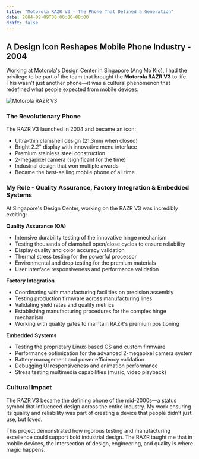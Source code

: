 ```yaml
---
title: "Motorola RAZR V3 - The Phone That Defined a Generation"
date: 2004-09-09T00:00:00+08:00
draft: false
---
```


## A Design Icon Reshapes Mobile Phone Industry - 2004

Working at Motorola's Design Center in Singapore (Ang Mo Kio), I had the privilege to be part of the team that brought the **Motorola RAZR V3** to life. This wasn't just another phone—it was a cultural phenomenon that redefined what people expected from mobile devices.

![Motorola RAZR V3](/razr.png)

### The Revolutionary Phone

The RAZR V3 launched in 2004 and became an icon:
- Ultra-thin clamshell design (21.3mm when closed)
- Bright 2.2" display with innovative menu interface
- Premium stainless steel construction
- 2-megapixel camera (significant for the time)
- Industrial design that won multiple awards
- Became the best-selling mobile phone of all time

### My Role - Quality Assurance, Factory Integration & Embedded Systems

At Singapore's Design Center, working on the RAZR V3 was incredibly exciting:

**Quality Assurance (QA)**
- Intensive durability testing of the innovative hinge mechanism
- Testing thousands of clamshell open/close cycles to ensure reliability
- Display quality and color accuracy validation
- Thermal stress testing for the powerful processor
- Environmental and drop testing for the premium materials
- User interface responsiveness and performance validation

**Factory Integration**
- Coordinating with manufacturing facilities on precision assembly
- Testing production firmware across manufacturing lines
- Validating yield rates and quality metrics
- Establishing manufacturing procedures for the complex hinge mechanism
- Working with quality gates to maintain RAZR's premium positioning

**Embedded Systems**
- Testing the proprietary Linux-based OS and custom firmware
- Performance optimization for the advanced 2-megapixel camera system
- Battery management and power efficiency validation
- Debugging UI responsiveness and animation performance
- Stress testing multimedia capabilities (music, video playback)

### Cultural Impact

The RAZR V3 became the defining phone of the mid-2000s—a status symbol that influenced design across the entire industry. My work ensuring its quality and reliability was part of creating a device that people didn't just use, but loved.

This project demonstrated how rigorous testing and manufacturing excellence could support bold industrial design. The RAZR taught me that in mobile devices, the intersection of design, engineering, and quality is where magic happens.

